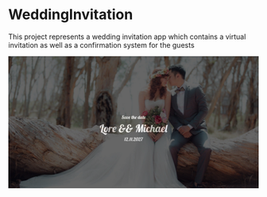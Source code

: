 # WeddingInvitation

This project represents a wedding invitation app which contains a virtual
invitation as well as a confirmation system for the guests

![Website main page](wedding_documentation/picture_1.png)

